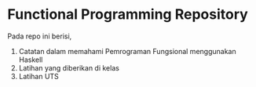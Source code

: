 **Functional Programming Repository**
=====================================
Pada repo ini berisi,
1. Catatan dalam memahami Pemrograman Fungsional menggunakan Haskell
2. Latihan yang diberikan di kelas
3. Latihan UTS